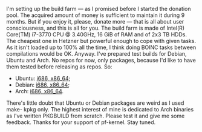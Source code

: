 I'm setting up the build farm — as I promised before I started the donation
pool. The acquired amount of money is sufficient to maintain it during 9
months. But if you enjoy it, please, donate more — that is all about user
consciousness, and this is all for you. The build farm is made of Intel(R)
Core(TM) i7-3770 CPU @ 3.40GHz, 16 GiB of RAM and of 2x3 TB HDDs. The cheapest
one in Hetzner but powerful enough to cope with given tasks. As it isn't
loaded up to 100% all the time, I think doing BOINC tasks between compilations
would be OK. Anyway. I've prepared test builds for Debian, Ubuntu and Arch. No
repos for now, only packages, because I'd like to have them tested before
releasing as repos. So:

  * Ubuntu: [i686, x86_64](http://pf.natalenko.name/binaries/ubuntu/3.7.1/);
  * Debian: [i686, x86_64](http://pf.natalenko.name/binaries/debian/3.7.1/);
  * Arch: [i686, x86_64](http://pf.natalenko.name/binaries/arch/3.7.1/).

There's little doubt that Ubuntu or Debian packages are weird as I used make-
kpkg only. The highest interest of mine is dedicated to Arch binaries as I've
written PKGBUILD from scratch. Please test it and give me some feedback.
Thanks for your support of pf-kernel. Stay tuned.

